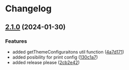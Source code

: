 # Changelog

## [2.1.0](https://github.com/limbo-works/Limbo.Nuxt.ThemeConfiguration/compare/2.0.1...v2.1.0) (2024-01-30)


### Features

* added getThemeConfiguraitons util function ([4a7d171](https://github.com/limbo-works/Limbo.Nuxt.ThemeConfiguration/commit/4a7d1715aca798b9dee3fdefb17f0aa68298608c))
* added posibility for print config ([130c1a7](https://github.com/limbo-works/Limbo.Nuxt.ThemeConfiguration/commit/130c1a7803642b425ebc13e2dc0387e5869c90e3))
* added release please ([2cb2e42](https://github.com/limbo-works/Limbo.Nuxt.ThemeConfiguration/commit/2cb2e429e1cac55b088e156118fc443f4a4a4dfb))

